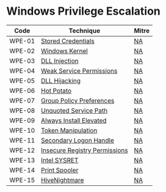 # Windows Privilege Escalation

|Code     |Technique               |Mitre     |
|---------|------------------------|----------|
|WPE-01   |[Stored Credentials](https://pentestlab.blog/2017/04/19/stored-credentials/)|[NA](https://attack.mitre.org/)|
|WPE-02   |[Windows Kernel](https://pentestlab.blog/2017/04/24/windows-kernel-exploits/)|[NA](https://attack.mitre.org/)|
|WPE-03   |[DLL Injection](https://pentestlab.blog/2017/04/04/dll-injection/)|[NA](https://attack.mitre.org/)|
|WPE-04   |[Weak Service Permissions](https://pentestlab.blog/2017/03/30/weak-service-permissions/)|[NA](https://attack.mitre.org/)|
|WPE-05   |[DLL Hijacking](https://pentestlab.blog/2017/03/27/dll-hijacking/)|[NA](https://attack.mitre.org/)|
|WPE-06   |[Hot Potato](https://pentestlab.blog/2017/04/13/hot-potato/)|[NA](https://attack.mitre.org/)|
|WPE-07   |[Group Policy Preferences](https://pentestlab.blog/2017/03/20/group-policy-preferences/)|[NA](https://attack.mitre.org/)|
|WPE-08   |[Unquoted Service Path](https://pentestlab.blog/2017/03/09/unquoted-service-path/)|[NA](https://attack.mitre.org/)|
|WPE-09   |[Always Install Elevated](https://pentestlab.blog/2017/02/28/always-install-elevated/)|[NA](https://attack.mitre.org/)|
|WPE-10   |[Token Manipulation](https://pentestlab.blog/2017/04/03/token-manipulation/)|[NA](https://attack.mitre.org/)|
|WPE-11   |[Secondary Logon Handle](https://pentestlab.blog/2017/04/07/secondary-logon-handle/)|[NA](https://attack.mitre.org/)|
|WPE-12   |[Insecure Registry Permissions](https://pentestlab.blog/2017/03/31/insecure-registry-permissions/)|[NA](https://attack.mitre.org/)|
|WPE-13   |[Intel SYSRET](https://pentestlab.blog/2017/06/14/intel-sysret/)|[NA](https://attack.mitre.org/)|
|WPE-14   |[Print Spooler](https://pentestlab.blog/2021/08/02/universal-privilege-escalation-and-persistence-printer/)|[NA](https://attack.mitre.org/)|
|WPE-15   |[HiveNightmare]()|[NA](https://attack.mitre.org/)|









 
